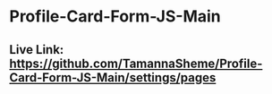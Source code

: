 # Profile-Card-Form-JS-Main

## Live Link: https://github.com/TamannaSheme/Profile-Card-Form-JS-Main/settings/pages
